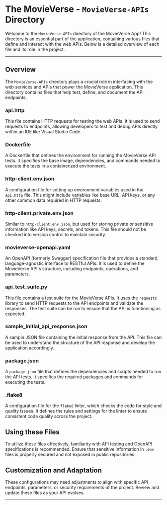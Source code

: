 # The MovieVerse - `MovieVerse-APIs` Directory

Welcome to the `MovieVerse-APIs` directory of the MovieVerse App! This directory is an essential part of the application, containing various files that define and interact with the web APIs. Below is a detailed overview of each file and its role in the project.

---

## Overview

The `MovieVerse-APIs` directory plays a crucial role in interfacing with the web services and APIs that power the MovieVerse application. This directory contains files that help test, define, and document the API endpoints.

### api.http

This file contains HTTP requests for testing the web APIs. It is used to send requests to endpoints, allowing developers to test and debug APIs directly within an IDE like Visual Studio Code.

### Dockerfile

A Dockerfile that defines the environment for running the MovieVerse API tests. It specifies the base image, dependencies, and commands needed to execute the tests in a containerized environment.

### http-client.env.json

A configuration file for setting up environment variables used in the `api.http` file. This might include variables like base URL, API keys, or any other common data required in HTTP requests.

### http-client.private.env.json

Similar to `http-client.env.json`, but used for storing private or sensitive information like API keys, secrets, and tokens. This file should not be checked into version control to maintain security.

### movieverse-openapi.yaml

An OpenAPI (formerly Swagger) specification file that provides a standard, language-agnostic interface to RESTful APIs. It is used to define the MovieVerse API's structure, including endpoints, operations, and parameters.

### api_test_suite.py

This file contains a test suite for the MovieVerse APIs. It uses the `requests` library to send HTTP requests to the API endpoints and validate the responses. The test suite can be run to ensure that the API is functioning as expected.

### sample_initial_api_response.json

A sample JSON file containing the initial response from the API. This file can be used to understand the structure of the API response and develop the application accordingly.

### package.json

A `package.json` file that defines the dependencies and scripts needed to run the API tests. It specifies the required packages and commands for executing the tests.

### .flake8

A configuration file for the `flake8` linter, which checks the code for style and quality issues. It defines the rules and settings for the linter to ensure consistent code quality across the project.

## Using these Files

To utilize these files effectively, familiarity with API testing and OpenAPI specifications is recommended. Ensure that sensitive information in `.env` files is properly secured and not exposed in public repositories.

## Customization and Adaptation

These configurations may need adjustments to align with specific API endpoints, parameters, or security requirements of the project. Review and update these files as your API evolves.

---